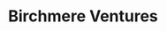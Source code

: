 ---
layout: firm_page
title: "Birchmere Ventures"
id: "birchmerevc.com"
permalink: "/birchmereventuresbirchmerevc.com/"
website: "https://www.birchmerevc.com/"
offices: "Pittsburgh (United States), San Francisco (United States)"
investment_stages: "Series A, Series B"
portfolio_companies: "Paper, Healthie, JazzHR, Idelic, SPIDR tech, Sleeper, Cvent, TenMarks, Neolinear, Aspinity, EyeLevel, Peloton Technology, PresenceLearning, Identified Technologies, Modsy, Gem, Mapper.ai, 101 Edu, Ikos, Metricstory, Treatspace, NoWait, Admiral, Altru, Crystal, PhoneWagon, SIEMonster, LegalSifter, The Zebra"
portfolio_link: "http://birchmerevc.com/portfolio/"
investment_markets: "SaaS, Marketplaces, Mobile"
founded_year: "1996"
description: "Birchmere Ventures is a venture capital firm with a focus on seed and growth stage investments. They have a strong track record of successful investments across various sectors, including SaaS, marketplaces, and mobile. The firm's partners bring extensive experience in engineering, entrepreneurship, and venture capital."
linkedin: "https://www.linkedin.com/company/birchmere-ventures"
twitter: "https://twitter.com/BirchmereVC"
instagram: ""
team_page: "http://birchmerevc.com/team/"
investor_type: "Venture Capital"
crunchbase: "https://www.crunchbase.com/organization/birchmere-ventures"
pitchbook: "https://pitchbook.com/profiles/investor/11147-95"

# SEO Optimization
meta_title: "Birchmere Ventures - VC Firm - projectstartups.com"
meta_description: "Birchmere Ventures, Birchmere Ventures is a venture capital firm with a focus on seed and growth stage investments. They have a strong track record of successful investme..."
meta_keywords: "Birchmere Ventures, SaaS, Marketplaces, Mobile, VC firm, venture capital, startup investor, projectstartups.com"
canonical_url: "https://vc.projectstartups.com/birchmereventuresbirchmerevc.com/"
---